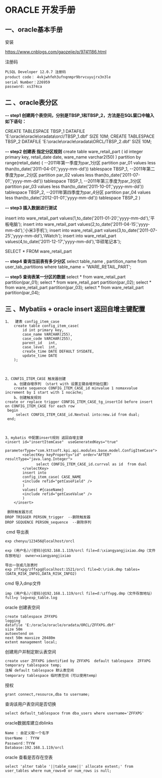 

# ORACLE 开发手册

## 一、oracle基本手册

安装

 https://www.cnblogs.com/gaozejie/p/9741186.html 

 注册码  

```
PLSQL Developer 12.0.7 注册码
product code： 4vkjwhfeh3ufnqnmpr9brvcuyujrx3n3le 
serial Number：226959 
password: xs374ca
```



## 二 、oracle表分区

**-- step1 创建两个表空间，分别是TBSP_1和TBSP_2，方法是在SQL窗口中输入如下语句：**

CREATE TABLESPACE TBSP_1 DATAFILE 'E:\oracle\oracle\oradata\orcl/TBSP_1.dbf' SIZE 10M;
CREATE TABLESPACE TBSP_2 DATAFILE 'E:\oracle\oracle\oradata\ORCL/TBSP_2.dbf' SIZE 10M;

**-- step2 创建表 指定分区规则**
create table ware_retail_part
(
    id integer primary key,
    retail_date date,
    ware_name varchar2(50)
)
partition by range(retail_date)
(
   --2011年第一季度为par_1分区
   partition par_01 values less than(to_date('2011-04-01','yyyy-mm-dd')) tablespace TBSP_1,
   --2011年第二季度为par_2分区
   partition par_02 values less than(to_date('2011-07-01','yyyy-mm-dd')) tablespace TBSP_1,
   --2011年第三季度为par_3分区
   partition par_03 values less than(to_date('2011-10-01','yyyy-mm-dd')) tablespace TBSP_2,
   --2011年第四季度为par_4分区
   partition par_04 values less than(to_date('2012-01-01','yyyy-mm-dd')) tablespace TBSP_2
)

**-- step3 插入数据进行测试**

insert into ware_retail_part values(1,to_date('2011-01-20','yyyy-mm-dd'),'平板电脑');
insert into ware_retail_part values(2,to_date('2011-04-15','yyyy-mm-dd'),'小米3手机');
insert into ware_retail_part values(3,to_date('2011-07-25','yyyy-mm-dd'),'iWatch');
insert into ware_retail_part values(4,to_date('2011-12-17','yyyy-mm-dd'),'华硕笔记本');

SELECT * FROM ware_retail_part



**--  step4 查询当前表有多少分区**
select table_name , partition_name from user_tab_partitions where table_name = 'WARE_RETAIL_PART';



**-- step5 查询表某一分区的数据**
select * from ware_retail_part partition(par_01);
select * from ware_retail_part partition(par_02);
select * from ware_retail_part partition(par_03);
select * from ware_retail_part partition(par_04);



## 三 、Mybatiis + oracle  insert 返回自增主键配置

```
1、	建表 config_item_case
	create table config_item_case(
		id int primary key,
		case_name VARCHAR(255),
		case_code VARCHAR(255),
		parent_id 	int,
		case_level  int,
		create_time DATE DEFAULT SYSDATE,
		update_time DATE
	);
```

​	

    2、CONFIG_ITEM_CASE 触发器创建
    	a、创建自增序列 （start with 设置主键自增开始位置）
    	create sequence CONFIG_ITEM_CASE_id	minvalue 1 nomaxvalue increment by 1 start with 1 nocache;
    	b、创建触发规则
    create or replace trigger CONFIG_ITEM_CASE_tg_insertId before insert on CONFIG_ITEM_CASE for each row 
     begin
    	 select CONFIG_ITEM_CASE_id.Nextval into:new.id from dual;
     end;


​	   

	3、mybatis 中配置insert规则 返回自增主键 
	<insert id="insertItemCase"  useGeneratedKeys="true"
	        parameterType="com.kttsoft.kpi.api.modules.base.model.ConfigItemCase">  
	        <selectKey keyProperty="id" order="AFTER" resultType="java.lang.Integer">
	　			　select CONFIG_ITEM_CASE_id.currval as id  from dual
			</selectKey>
	        insert into  
	        config_item_case( CASE_NAME
	        <include refid="getCaseField" />  
	        )  
	        values( #{caseName}
	        <include refid="getCaseValue" />  
	        )  
	    </insert>  
```
 删除触发器方式
DROP TRIGGER PERSON_trigger  --删除触发器
DROP SEQUENCE PERSON_sequence  --删除序列
```

 

​	cmd 导出表

```
exp chenyu/123456@localhost/orcl

exp (用户名)/(密码)@192.168.1.119/orcl file=d:\xiangyangjixiao.dmp（文件存放地址） owner=xiangyangjixiao

导出一张或几张表时
exp zffxpg/zffxpg@localhost:1521/orcl file=D:\risk.dmp tables=(DATA_RISK_INFO1,DATA_RISK_INFO2)
```



cmd 导入dmp文件

```
imp (用户名)/(密码)@192.168.1.119/orcl file=d:\zffxpg.dmp（文件存放地址） full=y log=exp_table.log

```



oracle 创建表空间

```
create tablespace ZFFXPG  
logging  
datafile 'E:/oracle/oracle/oradata/ORCL/ZFFXPG.dbf' 
size 50m  
autoextend on  
next 50m maxsize 20480m  
extent management local; 
```

创建用户并制定默认表空间

```
create user ZFFXPG identified by ZFFXPG  default tablespace  ZFFXPG  temporary tablespace temp;
注解 default tablespace 默认表空间
temporary tablespace 临时表空间（可以使用temp）

```

授权

```
grant connect,resource,dba to username;
```

查询该用户表空间是否切换

```
select default_tablespace from dba_users where username='ZFFXPG'
```

oracle数据库建立dblinks

```
Name : 自定义取一个名字
UserName ： TYYW
Password：TYYW
Database:192.168.1.119/orcl
```

oracle 查看是否存在空表

```
select 'alter table '||table_name||' allocate extent;' from user_tables where num_rows=0 or num_rows is null;
```

